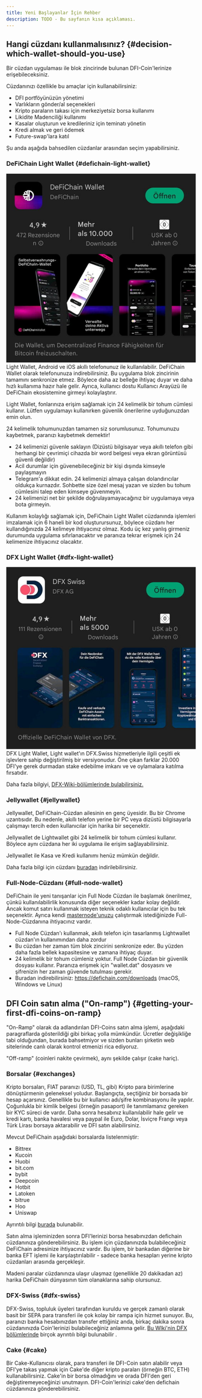 ```yaml
---
title: Yeni Başlayanlar İçin Rehber
description: TODO - Bu sayfanın kısa açıklaması.
---
```


## Hangi cüzdanı kullanmalısınız? {#decision-which-wallet-should-you-use}

Bir cüzdan uygulaması ile blok zincirinde bulunan DFI-Coin'lerinize erişebileceksiniz.

Cüzdanınızı özellikle bu amaçlar için kullanabilirsiniz:

- DFI portföyünüzün yönetimi
- Varlıkların gönder/al seçenekleri
- Kripto paraların takası için merkeziyetsiz borsa kullanımı
- Likidite Madenciliği kullanımı
- Kasalar oluşturun ve kredileriniz için teminatı yönetin
- Kredi almak ve geri ödemek
- Future-swap'lara katıl

Şu anda aşağıda bahsedilen cüzdanlar arasından seçim yapabilirsiniz.

### DeFiChain Light Wallet {#defichain-light-wallet}

![](./../media/beginnersguide_TR_01.jpg)Light Wallet, Android ve iOS akıllı telefonunuz ile kullanılabilir. DeFiChain Wallet olarak telefonunuza indirebilirsiniz. Bu uygulama blok zincirinin tamamını senkronize etmez. Böylece daha az belleğe ihtiyaç duyar ve daha hızlı kullanıma hazır hale gelir. Ayrıca, kullanıcı dostu Kullanıcı Arayüzü ile DeFiChain ekosistemine girmeyi kolaylaştırır.

Light Wallet, fonlarınıza erişim sağlamak için 24 kelimelik bir tohum cümlesi kullanır. Lütfen uygulamayı kullanırken güvenlik önerilerine uyduğunuzdan emin olun.

24 kelimelik tohumunuzdan tamamen siz sorumlusunuz. Tohumunuzu kaybetmek, paranızı kaybetmek demektir!

-   24 kelimenizi güvenle saklayın (Dizüstü bilgisayar veya akıllı telefon gibi herhangi bir çevrimiçi cihazda bir word belgesi veya ekran görüntüsü güvenli değildir)
-   Acil durumlar için güvenebileceğiniz bir kişi dışında kimseyle paylaşmayın
-   Telegram'a dikkat edin. 24 kelimenizi almaya çalışan dolandırıcılar oldukça kurnazdır. Sohbette size özel mesaj yazan ve sizden bu tohum cümlesini talep eden kimseye güvenmeyin.
-   24 kelimenizi net bir şekilde doğrulayamayacağınız bir uygulamaya veya bota girmeyin.

Kullanım kolaylığı sağlamak için, DeFiChain Light Wallet cüzdanında işlemleri imzalamak için 6 haneli bir kod oluşturursunuz, böylece cüzdanı her kullandığınızda 24 kelimeye ihtiyacınız olmaz. Kodu üç kez yanlış girmeniz durumunda uygulama sıfırlanacaktır ve paranıza tekrar erişmek için 24 kelimenize ihtiyacınız olacaktır.

### DFX Light Wallet {#dfx-light-wallet}

![](./../media/beginnersguide_TR_02.jpg)DFX Light Wallet, Light wallet'ın DFX.Swiss hizmetleriyle ilgili çeşitli ek işlevlere sahip değiştirilmiş bir versiyonudur. Öne çıkan farklar 20.000 DFI'ye gerek durmadan stake edebilme imkanı ve ve oylamalara katılma fırsatıdır.

Daha fazla bilgiyi, [DFX-Wiki-bölümlerinde bulabilirsiniz.](./DFX_FAQ.md)

### Jellywallet {#jellywallet}

Jellywallet, DeFiChain-Cüzdan ailesinin en genç üyesidir. Bu bir Chrome uzantısıdır. Bu nedenle, akıllı telefon yerine bir PC veya dizüstü bilgisayarla çalışmayı tercih eden kullanıcılar için harika bir seçenektir.

Jellywallet de Lightwallet gibi 24 kelimelik bir tohum cümlesi kullanır. Böylece aynı cüzdana her iki uygulama ile erişim sağlayabilirsiniz.

Jellywallet ile Kasa ve Kredi kullanımı henüz mümkün değildir.

Daha fazla bilgi için cüzdanı [buradan](https://jellywallet.io/) indirilebilirsiniz.

### Full-Node-Cüzdanı {#full-node-wallet}

DeFiChain ile yeni tanışanlar için Full Node Cüzdan ile başlamak önerilmez, çünkü kullanılabilirlik konusunda diğer seçenekler kadar kolay değildir. Ancak komut satırı kullanmak isteyen teknik odaklı kullanıcılar için bu tek seçenektir. Ayrıca kendi [masternode'unuzu](./Masternode.md) çalıştırmak istediğinizde Full-Node-Cüzdanına ihtiyacınız vardır.

-   Full Node Cüzdan'ı kullanmak, akıllı telefon için tasarlanmış Lightwallet cüzdan'ın kullanımından daha zordur
-   Bu cüzdan her zaman tüm blok zincirini senkronize eder. Bu yüzden daha fazla bellek kapasitesine ve zamana ihtiyaç duyar.
-   24 kelimelik bir tohum cümleniz yoktur. Full Node Cüzdan bir güvenlik dosyası kullanır. Paranıza erişmek için "wallet.dat" dosyasını ve şifrenizin her zaman güvende tutulması gerekir.
-   Buradan indirebilirsiniz: https://defichain.com/downloads (macOS, Windows ve Linux)

## DFI Coin satın alma ("On-ramp") {#getting-your-first-dfi-coins-on-ramp}

"On-Ramp" olarak da adlandırılan DFI-Coins satın alma işlemi, aşağıdaki paragraflarda gösterildiği gibi birkaç yolla mümkündür. Ücretler değişikliğe tabi olduğundan, burada bahsetmiyor ve sizden bunları şirketin web sitelerinde canlı olarak kontrol etmenizi rica ediyoruz.

"Off-ramp" (coinleri nakite çevirmek), aynı şekilde çalışır (cake hariç).

### Borsalar {#exchanges}

Kripto borsaları, FIAT paranızı (USD, TL, gibi) Kripto para birimlerine dönüştürmenin geleneksel yoludur. Başlangıçta, seçtiğiniz bir borsada bir hesap açarsınız. Genellikle bu bir kullanıcı adı/şifre kombinasyonu ile yapılır. Çoğunlukla bir kimlik belgesi (örneğin pasaport) ile tanımlamanız gereken bir KYC süreci de vardır. Daha sonra hesabınız kullanılabilir hale gelir ve kredi kartı, banka havalesi veya paypal ile Euro, Dolar, İsviçre Frangı veya Türk Lirası borsaya aktarabilir ve DFI satın alabilirsiniz.

Mevcut DeFiChain aşağıdaki borsalarda listelenmiştir:

-   Bittrex
-   Kucoin
-   Huobi
-   bit.com
-   bybit
-   Deepcoin
-   Hotbit
-   Latoken
-   bitrue
-   Hoo
-   Uniswap

Ayrıntılı bilgi [burada](https://defichain-ecosystem.com/de/overview/exchanges/) bulunabilir.

Satın alma işleminizden sonra DFI'lerinizi borsa hesabınızdan defichain cüzdanınıza gönderebilirsiniz. Bu işlem için çüzdanınızda bulabileceğiniz DeFiChain adresinize ihtiyacınız vardır. Bu işlem, bir bankadan diğerine bir banka EFT işlemi ile karşılaştırılabilir - sadece banka hesapları yerine kripto cüzdanları arasında gerçekleşir.

Madeni paralar cüzdanınıza ulaşır ulaşmaz (genellikle 20 dakikadan az) harika DeFiChain dünyasının tüm olanaklarına sahip olursunuz.

### DFX-Swiss {#dfx-swiss}

DFX-Swiss, topluluk üyeleri tarafından kuruldu ve gerçek zamanlı olarak basit bir SEPA para transferi ile çok kolay bir rampa için hizmet sunuyor. Bu, paranızı banka hesabınızdan transfer ettiğiniz anda, birkaç dakika sonra cüzdanınızda Coin'lerinizi bulabileceğiniz anlamına gelir. [Bu WIki'nin DFX bölümlerinde](./DFX_FAQ.md) birçok ayrıntılı bilgi bulunabilir .

### Cake {#cake}

Bir Cake-Kullanıcısı olarak, para transferi ile DFI-Coin satın alabilir veya DFI'ye takas yapmak için Cake'de diğer kripto paraları (örneğin BTC, ETH) kullanabilirsiniz. Cake'in bir borsa olmadığını ve orada DFI'den geri değiştiremeyeceğinizi unutmayın. DFI-Coin'lerinizi cake'den defichain cüzdanınıza gönderebilirsiniz.
